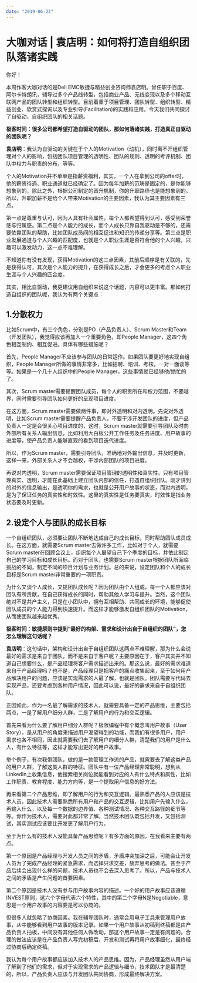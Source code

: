 ```yaml
---
date: "2019-06-23"
---  
```

      
# 大咖对话 | 袁店明：如何将打造自组织团队落诸实践
你好！

本周作客大咖对话的是Dell EMC敏捷与精益创业咨询师袁店明。曾任职于百度、阿尔卡特朗讯，辅导过多个产品线转型，包括商业产品、无线变现以及多个移动互联网产品的团队转型和组织转型。目前着重于项目管理、团队转型、组织转型、精益创业、欣赏式探询以及专业引导\(Facilitation\)的实践和应用。今天我们共同探讨了自驱动、自组织团队的相关话题。

**极客时间：很多公司都希望打造自驱动的团队，那如何落诸实践，打造真正自驱动的团队呢？**

**袁店明**：我认为自驱动的关键在于个人的Motivation（动机），同时离不开组织管理对个人的影响，包括团队项目管理的透明性、团队的规则、透明的考评机制、团队中权力与职责的分布，等等。

个人的Motivation并不单单是指薪资福利，其实，一个人在拿到公司的offer时，他的薪资待遇、职业通道就已经确定了。因为每年加薪的范畴是固定的，是你能够想象到的，除此之外，根据公司制定的晋升机制，你的升职路径也是能想象到的。所以，升职加薪不是给个人带来Motivation的主要因素，我认为其主要因素有三点。

第一点是尊重与认可，因为人具有社会属性，每个人都希望得到认可，感受到荣誉感与归属感。第二点是个人能力的成长，而个人成长只靠自我驱动是不够的，还需要依靠团队的帮助，比如团队成员间的相互促进和知识的传递分享等。第三点是职业发展通道与个人兴趣的匹配度，也就是个人职业生涯是否符合他的个人兴趣，兴趣可以激发动力，这一点不难理解。

<!-- [[[read_end]]] -->

不知道你有没有发现，获得Motivation的这三点因素，其前后顺序是有关联的，先是获得认可，其次是个人能力的提升，在获得成长之后，才会更多的考虑个人职业生涯与个人兴趣的匹合度。

其实，相比自驱动，我更建议用自组织来说这个话题，内容可以更丰富。那如何打造自组织的团队呢，我认为有两个关键点：

## 1.分散权力

比如Scrum中，有三个角色，分别是PO（产品负责人）、Scrum Master和Team（开发团队），我觉得应该再加入一个重要角色，即People Manager，这四个角色相互制约、相互促进。具体有哪些措施呢？

首先，People Manager不应该参与团队的日常运作。如果团队要更好地实现自组织，People Manager所做的事情非常多，比如招聘、培训、考核，一对一面谈等等。如果是一个几十人组织中的People Manager，这些事情就已经够他/她忙的了。

其次，Scrum master需要提醒团队成员，每个人的职责所在和权力范围，不要越界，同时需要引导团队如何更好的呈现项目进度。

在这方面，Scrum master需要做两件事，即对外透明和对内透明。先说对外透明，比如Scrum master需要提醒产品负责人，不要干涉开发团队的进度，但产品负责人一定是会很关心项目进度的，这时，Scrum master就需要引导团队及时向外部所有关系人输出信息，比如利用大白板公开工作任务及任务进度、用户故事的进度等，使产品负责人能够直观的看到项目迭代进度。

所以，作为Scrum master，需要引导团队，准确地对外输出信息，并及时更新，这样一来，外部关系人才不会越权，干涉内部团队的项目进度。

再说对内透明，Scrum master需要保证项目管理的透明性和真实性。只有项目管理真实、透明，才能在此基础上建立团队内部的信任，打造自组织团队。刚才讲到的对外的信息输出，是透明你的需求，也就是公开用户故事的状态，而对内透明，是为了保证任务的真实性和时效性。这里的真实性是任务要真实，时效性是指业务状态要及时更新。

## 2.设定个人与团队的成长目标

一个自组织团队，必须要让团队不断地达成自己的成长目标，同时帮助团队成员成长。在这方面，就需要Scrum master去做许多工作，比如对于个人，就需要Scrum master在回顾会议上，组织每个人展望自己下个季度的目标，并依此制定自己的学习目标和成长目标。而对于团队，也需要Scrum master根据团队所面临挑战的不同，制定不同的项目计划与业务计划。总的来说，设定团队和个人的成长目标是Scrum master非常重要的一项职责。

为什么又谈个人成长，又提团队成长呢？因为团队由个人组成，每一个人都应该对团队有所贡献，在自己获得成长的同时，帮助其他人学习与提升。当然，这个团队绝对不是共产主义，只是在小团队中，拥有互相帮助、共同成长的环境，能够促使团队成员的个人能力得到快速提升。而这样才能够激发自组织团队的Motivation，从而使团队越来越优秀。

**极客时间：敏捷原则中提到“最好的构架、需求和设计出自于自组织的团队”，您怎么理解这句话呢？**

**袁店明**：这句话中，架构和设计出自于自组织团队这两点不难理解，那为什么会说最好的需求是来自于团队，而不是来自于客户呢？主要原因在于，客户其实并不知道自己想要什么，是产品经理将客户需求描述出来的。那这么说，最好的需求难道来自于产品经理吗？也不是，产品经理只是把客户的痛点收集起来，至于如何用产品解决用户的问题，应该是实现需求的人最了解，也就是团队。团队需要写代码去实现产品，还要考虑到各种用户情况，因此可以说，最好的需求来自于自组织团队。

正因如此，作为一名最了解需求的技术人，就需要具备一定的产品思维，主要包括两点，一是了解用户细分人群，二是了解用户的行为和交互逻辑。

首先来看为什么要了解用户细分人群呢？极限编程中有个概念叫用户故事（User Story），是从用户的角度来描述用户渴望得到的功能，而我们有很多用户，用户需求也各不相同，因此就需要我们去了解用户的细分人群，清楚我们的用户是什么人，有什么特征等，这样才能写出更好的用户故事。

举个例子，有次我带团队，做的是一款管理工作流的产品，就需要去了解这类产品的用户人群，了解这类人群的特征。团队中有一位产品经理非常聪明，想到从LinkedIn上收集信息，他搜索相关岗位就能看到对应的人有什么特点和属性，比如工作职责、教育程度、能力方向等，是一个提取用户信息的好方法。

再来看第二个产品思维，即了解用户的行为和交互逻辑。最熟悉产品的人应该是技术人员，因此技术人需要熟悉所有用户和产品的交互逻辑，比如用户先输入什么，再输入什么，以及每一个数据的边界值、各种测试情况、各种交互路径的细节等等。你作为技术人，需要对此都非常了解。当然技术团队既包括开发，又包括测试，其实测试应该要比开发更了解用户行为。

至于为什么有的技术人没能具备产品思维呢？有多方面的原因，在我看来主要有两点。

第一个原因是产品经理与开发人员之间的矛盾，矛盾冲突加深之后，可能会让开发人员为了完成产品经理的紧急需求，而选择只求交差，放弃思考的做法。甚至于产品后续会出现什么样的问题，技术人员也不会去深入思考了。所以，产品与技术人之间的矛盾是产生问题的首要因素。

第二个原因是技术人没有参与用户故事内容的描述。一个好的用户故事应该遵循INVEST原则，这六个字母代表六个特性，其中的第二个字母N是Negotiable，意思是一个用户故事的内容要是可以协商的。

但很多人就忽略了协商因素。我在辅导团队时，通常会用电子工具来管理用户故事，从中能够看到用户故事的版本记录。如果一个用户故事从初稿到终稿都是由产品负责人拍板，中间没有其他任何人做改动，那这个用户故事一定是有问题的。合理的做法应该是在产品负责人写完初稿后，开发和测试再将用户故事细化，最终经过协商后确定终稿。

我认为每个用户故事都应该加入技术人的产品思维。因为，产品经理虽然从用户端了解到了他们的需求，但对于实现需求的产品逻辑与细节，技术团队才是最清楚的，所以，产品负责人应该与开发团队共同协商，形成最终解决方案。